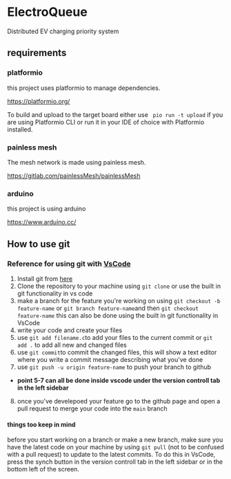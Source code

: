 # ElectroQueue
Distributed EV charging priority system 

## requirements 
### platformio
this project uses platformio to manage dependencies.

https://platformio.org/

To build and upload to the target board either use ``` pio run -t upload``` if you are using Platformio CLI or run it in your IDE of choice with Platformio installed.

### painless mesh 

The mesh network is made using painless mesh.

https://gitlab.com/painlessMesh/painlessMesh

### arduino 

this project is using arduino 

https://www.arduino.cc/

## How to use git 
### Reference for using git with [VsCode](https://code.visualstudio.com/docs/sourcecontrol/overview)

1. Install git from [here](https://git-scm.com/download)
2. Clone the repository to your machine using ```git clone```  or use the built in git functionality in vs code
3. make a branch for the feature you're working on using ```git checkout -b feature-name``` or ```git branch feature-name```and then ```git checkout feature-name``` this can also be done using the built in git functionality in VsCode
4. write your code and create your files
5. use ```git add filename.c```to add your files to the current commit or ```git add .``` to add all new and changed files
6. use ```git commit```to commit the changed files, this will show a text editor where you write a commit message describing what you've done
7. use ```git push -u origin feature-name``` to push your branch to github
* **point 5-7 can all be done inside vscode under the version controll tab in the left sidebar**
8. once you've develepoed your feature go to the github page and open a pull request to merge your code into the ```main``` branch

#### things too keep in mind

before you start working on a branch or make a new branch, make sure you have the latest code on your machine by using ```git pull``` (not to be confused with a pull request) to update to the latest commits. To do this in VsCode, press the synch button in the version controll tab in the left sidebar or in the bottom left of the screen.
  


